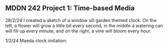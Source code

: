 ## MDDN 242 Project 1: Time-based Media  

28/2/24
I created a sketch of a window sill garden themed clock. On the left, a flower will grow a little bit every second, in the middle a watering can will fill up every minute, and on the right, a vine will bloom every hour. 

1/2/24
Maeda clock imitation: 
